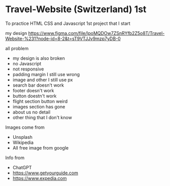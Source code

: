 # Travel-Website (Switzerland) 1st

To practice HTML CSS and Javascript 1st project that I start

my design https://www.figma.com/file/lpoMQDOw7ZSnRYfb2Z5o8T/Travel-Website-%231?node-id=8-2&t=sT9VTJJv9mzp7yDB-0

all problem 
- my design is also broken
- no Javascript
- not responsive
- padding margin I still use wrong
- image and other I still use px
- search bar doesn't work 
- footer doesn't work
- button doestn't work
- flight section button weird
- images section has gone
- about us no detail
- other thing that I don't know

Images come from 
- Unsplash
- Wikipedia
- All free image from google

Info from 
- ChatGPT
- https://www.getyourguide.com
- https://www.expedia.com

